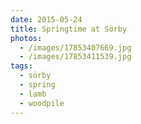 ```yaml
---
date: 2015-05-24
title: Springtime at Sörby
photos:
  - /images/17853407669.jpg
  - /images/17853411539.jpg
tags:
  - sörby
  - spring
  - lamb
  - woodpile
---
```

